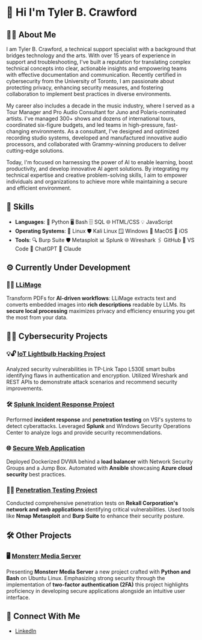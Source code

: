 # 👋 Hi I'm Tyler B. Crawford

## 🧑‍💻 About Me

I am Tyler B. Crawford, a technical support specialist with a background that bridges technology and the arts. With over 15 years of experience in support and troubleshooting, I've built a reputation for translating complex technical concepts into clear, actionable insights and empowering teams with effective documentation and communication. Recently certified in cybersecurity from the University of Toronto, I am passionate about protecting privacy, enhancing security measures, and fostering collaboration to implement best practices in diverse environments.

My career also includes a decade in the music industry, where I served as a Tour Manager and Pro Audio Consultant for Juno and Polaris-nominated artists. I've managed 300+ shows and dozens of international tours, coordinated six-figure budgets, and led teams in high-pressure, fast-changing environments. As a consultant, I've designed and optimized recording studio systems, developed and manufactured innovative audio processors, and collaborated with Grammy-winning producers to deliver cutting-edge solutions.

Today, I'm focused on harnessing the power of AI to enable learning, boost productivity, and develop innovative AI agent solutions. By integrating my technical expertise and creative problem-solving skills, I aim to empower individuals and organizations to achieve more while maintaining a secure and efficient environment.
## 🚀 Skills

- **Languages**: 🐍 Python 🖥️ Bash 🗄️ SQL 🌐 HTML/CSS 💡 JavaScript
- **Operating Systems**: 🐧 Linux 🛡️ Kali Linux 🪟 Windows 🍎 MacOS 📱 iOS
- **Tools**: 🔍 Burp Suite 🛡️ Metasploit 📊 Splunk 🌐 Wireshark 🖇️ GitHub 📝 VS Code 🤖 ChatGPT 🔮 Claude

## ⚙️ Currently Under Development

### 📄✨ [LLiMage](https://github.com/tylerbcrawford/llimage)
Transform PDFs for **AI-driven workflows**: LLiMage extracts text and converts embedded images into **rich descriptions** readable by LLMs. Its **secure local processing** maximizes privacy and efficiency ensuring you get the most from your data.

## 🕵️‍♂️ Cybersecurity Projects

### 💡🔓 [IoT Lightbulb Hacking Project](https://github.com/tylerbcrawford/iot-vulnerability-analysis)
Analyzed security vulnerabilities in TP-Link Tapo L530E smart bulbs identifying flaws in authentication and encryption. Utilized Wireshark and REST APIs to demonstrate attack scenarios and recommend security improvements.

### 🛠️ [Splunk Incident Response Project](https://github.com/tylerbcrawford/vsi-splunk-siem)
Performed **incident response** and **penetration testing** on VSI's systems to detect cyberattacks. Leveraged **Splunk** and Windows Security Operations Center to analyze logs and provide security recommendations.

### 🌐 [Secure Web Application](https://github.com/tylerbcrawford/azure-cloud-security)
Deployed Dockerized DVWA behind a **load balancer** with Network Security Groups and a Jump Box. Automated with **Ansible** showcasing **Azure cloud security** best practices.

### 🕵️‍♀️ [Penetration Testing Project](https://github.com/tylerbcrawford/rekall-penetration-testing)
Conducted comprehensive penetration tests on **Rekall Corporation's network and web applications** identifying critical vulnerabilities. Used tools like **Nmap** **Metasploit** and **Burp Suite** to enhance their security posture.

## 🛠️ Other Projects

### 🖥️ [Monsterr Media Server](https://github.com/tylerbcrawford/monsterr-media-server)
Presenting **Monsterr Media Server** a new project crafted with **Python and Bash** on Ubuntu Linux. Emphasizing strong security through the implementation of **two-factor authentication (2FA)** this project highlights proficiency in developing secure applications alongside an intuitive user interface.

## 🤝 Connect With Me

- [LinkedIn](https://www.linkedin.com/in/tylerbcrawford)
